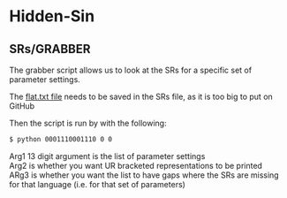 # Hidden-Sin
 
## SRs/GRABBER
The grabber script allows us to look at the SRs for a specific set of parameter settings.

The [flat.txt file](http://www.colag.cs.hunter.cuny.edu/grammar/data/COLAG_2011_flat.zip) needs to be
saved in the SRs file, as it is too big to put on GitHub

Then the script is run by with the following:

```bash
$ python 0001110001110 0 0
```

Arg1 13 digit argument is the list of parameter settings\
Arg2 is whether you want UR bracketed representations to be printed\
ARg3 is whether you want the list to have gaps where the SRs are missing for that
language (i.e. for that set of parameters)
